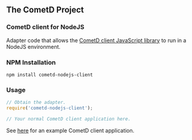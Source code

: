 ## The CometD Project

### CometD client for NodeJS

Adapter code that allows the [CometD client JavaScript library](https://github.com/cometd/cometd-javascript) to run in a NodeJS environment.

### NPM Installation

```
npm install cometd-nodejs-client
```

### Usage

```javascript
// Obtain the adapter.
require('cometd-nodejs-client');

// Your normal CometD client application here.
```

See [here](https://github.com/cometd/cometd-javascript/blob/master/README.md) for an example CometD client application.
